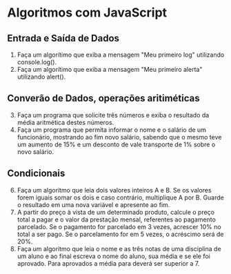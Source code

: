 # Algoritmos com JavaScript

## Entrada e Saída de Dados
1. Faça um algorítimo que exiba a mensagem "Meu primeiro log" utilizando console.log().
2. Faça um algorítimo que exiba a mensagem "Meu primeiro alerta" utilizando alert().

## Converão de Dados, operações aritiméticas
3. Faça um programa que solicite três números e exiba o resultado da média aritmética destes números.
4. Faça um programa que permita informar o nome e o salário de um funcionário, mostrando ao fim novo salário, sabendo que o mesmo teve um aumento de 15% e um desconto de vale transporte de 1% sobre o novo salário.

## Condicionais
6. Faça um algoritmo que leia dois valores inteiros A e B. Se os valores forem iguais somar os dois e caso contrário, multiplique A por B. Guarde o resultado em uma nova variável e apresente ao fim.
7. A partir do preço à vista de um determinado produto, calcule o preço total a pagar e o valor da prestação mensal, referentes ao pagamento parcelado. Se o pagamento for  parcelado em 3 vezes, acrescer 10% no total a ser pago. Se o parcelamento for em 5 vezes, o acréscimo será de 20%.
8. Faça um algoritmo que leia o nome e as três notas de uma disciplina de um aluno e ao final escreva o nome do aluno, sua média e se ele foi aprovado. Para aprovados a média para deverá ser superior a 7.
